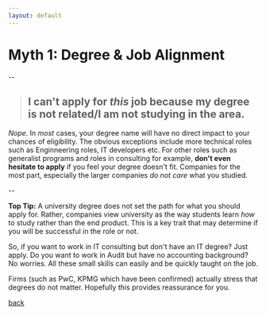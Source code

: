 ```yaml
---
layout: default
---
```

# [](#header-1)Myth 1: Degree & Job Alignment

--

> ## [](#header-2)I can't apply for _this_ job because my degree is not related/I am not studying in the area.

_Nope_. In _most_ cases, your degree name will have no direct impact to your chances of eligibility. The obvious exceptions include more technical roles such as Enginneering roles, IT developers etc. For other roles such as generalist programs and roles in consulting for example, **don't even hesitate to apply** if you feel your degree doesn't fit. Companies for the most part, especially the larger companies _do not care_ what you studied. 

--

**Top Tip:** A university degree does not set the path for what you should apply for. Rather, companies view university as the way students learn _how_ to study rather than the end product. This is a key trait that may determine if you will be successful in the role or not. 

So, if you want to work in IT consulting but don't have an IT degree? Just apply. Do you want to work in Audit but have no accounting background? No worries. All these small skills can easily and be quickly taught on the job. 

Firms (such as PwC, KPMG which have been confirmed) actually stress that degrees do not matter. Hopefully this provides reassurance for you.

[back](./)
